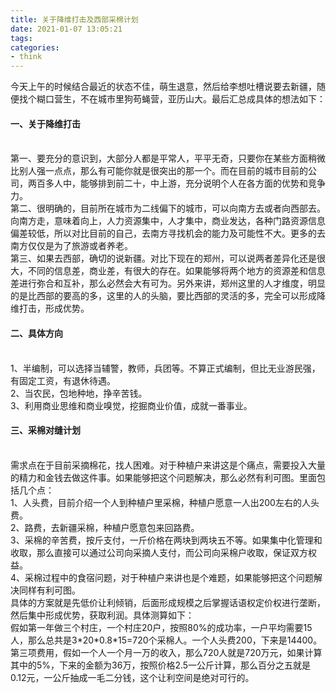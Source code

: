 ```yaml
---
title: 关于降维打击及西部采棉计划
date: 2021-01-07 13:05:21
tags:
categories: 
- think
---
```

今天上午的时候结合最近的状态不佳，萌生退意，然后给李想吐槽说要去新疆，随便找个糊口营生，不在城市里狗苟蝇营，亚历山大。最后汇总成具体的想法如下：

<!-- more -->

#### 一、关于降维打击
<br/>
第一、要充分的意识到，大部分人都是平常人，平平无奇，只要你在某些方面稍微比别人强一点点，那么有可能你就是很突出的那一个。而在目前的城市目前的公司，两百多人中，能够排到前二十，中上游，充分说明个人在各方面的优势和竞争力。
<br/>
第二、很明确的，目前所在城市为二线偏下的城市，可以向南方去或者向西部去。向南方走，意味着向上，人力资源集中，人才集中，商业发达，各种门路资源信息偏差较低，所以对比目前的自己，去南方寻找机会的能力及可能性不大。更多的去南方仅仅是为了旅游或者养老。
<br/>
第三、如果去西部，确切的说新疆。对比下现在的郑州，可以说两者差异化还是很大，不同的信息差，商业差，有很大的存在。如果能够将两个地方的资源差和信息差进行弥合和互补，那么必然会大有可为。另外来讲，郑州这里的人才维度，明显的是比西部的要高的多，这里的人的头脑，要比西部的灵活的多，完全可以形成降维打击，形成优势。
<br/>

#### 二、具体方向
<br/>
1、半编制，可以选择当辅警，教师，兵团等。不算正式编制，但比无业游民强，有固定工资，有退休待遇。
<br/>
2、当农民，包地种地，挣辛苦钱。
<br/>
3、利用商业思维和商业嗅觉，挖掘商业价值，成就一番事业。

#### 三、采棉对缝计划
<br/>
需求点在于目前采摘棉花，找人困难。对于种植户来讲这是个痛点，需要投入大量的精力和金钱去做这件事。如果能够把这个问题解决，那么必然有利可图。里面包括几个点：
<br/>
1、人头费，目前介绍一个人到种植户里采棉，种植户愿意一人出200左右的人头费。
<br/>
2、路费，去新疆采棉，种植户愿意包来回路费。
<br/>
3、采棉的辛苦费，按斤支付，一斤价格在两块到两块五不等。如果集中化管理和收取，那么直接可以通过公司向采摘人支付，而公司向采棉户收取，保证双方权益。
<br/>
4、采棉过程中的食宿问题，对于种植户来讲也是个难题，如果能够把这个问题解决同样有利可图。
<br/>
具体的方案就是先低价让利倾销，后面形成规模之后掌握话语权定价权进行垄断，然后集中形成优势，获取利润。具体测算如下：
<br/>
假如第一年做三个村庄，一个村庄20户，按照80%的成功率，一户平均需要15人，那么总共是3*20*0.8*15=720个采棉人。一个人头费200，下来是14400。第三项费用，假如一个人一个月一万的收入，那么720人就是720万元，如果计算其中的5%，下来的金额为36万，按照价格2.5一公斤计算，那么百分之五就是0.12元，一公斤抽成一毛二分钱，这个让利空间是绝对可行的。
<br/>